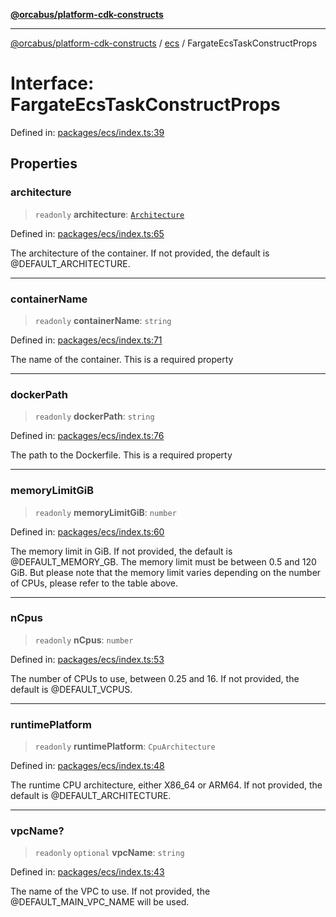 [**@orcabus/platform-cdk-constructs**](../../../../README.md)

***

[@orcabus/platform-cdk-constructs](../../../../README.md) / [ecs](../README.md) / FargateEcsTaskConstructProps

# Interface: FargateEcsTaskConstructProps

Defined in: [packages/ecs/index.ts:39](https://github.com/OrcaBus/platform-cdk-constructs/blob/c976adc64e129e16931e5f8794549bfec6d441a5/packages/ecs/index.ts#L39)

## Properties

### architecture

> `readonly` **architecture**: [`Architecture`](../type-aliases/Architecture.md)

Defined in: [packages/ecs/index.ts:65](https://github.com/OrcaBus/platform-cdk-constructs/blob/c976adc64e129e16931e5f8794549bfec6d441a5/packages/ecs/index.ts#L65)

The architecture of the container. If not provided, the default is @DEFAULT_ARCHITECTURE.

***

### containerName

> `readonly` **containerName**: `string`

Defined in: [packages/ecs/index.ts:71](https://github.com/OrcaBus/platform-cdk-constructs/blob/c976adc64e129e16931e5f8794549bfec6d441a5/packages/ecs/index.ts#L71)

The name of the container. This is a required property

***

### dockerPath

> `readonly` **dockerPath**: `string`

Defined in: [packages/ecs/index.ts:76](https://github.com/OrcaBus/platform-cdk-constructs/blob/c976adc64e129e16931e5f8794549bfec6d441a5/packages/ecs/index.ts#L76)

The path to the Dockerfile. This is a required property

***

### memoryLimitGiB

> `readonly` **memoryLimitGiB**: `number`

Defined in: [packages/ecs/index.ts:60](https://github.com/OrcaBus/platform-cdk-constructs/blob/c976adc64e129e16931e5f8794549bfec6d441a5/packages/ecs/index.ts#L60)

The memory limit in GiB. If not provided, the default is @DEFAULT_MEMORY_GB.
The memory limit must be between 0.5 and 120 GiB.
But please note that the memory limit varies depending on the number of CPUs, please refer to the table above.

***

### nCpus

> `readonly` **nCpus**: `number`

Defined in: [packages/ecs/index.ts:53](https://github.com/OrcaBus/platform-cdk-constructs/blob/c976adc64e129e16931e5f8794549bfec6d441a5/packages/ecs/index.ts#L53)

The number of CPUs to use, between 0.25 and 16. If not provided, the default is @DEFAULT_VCPUS.

***

### runtimePlatform

> `readonly` **runtimePlatform**: `CpuArchitecture`

Defined in: [packages/ecs/index.ts:48](https://github.com/OrcaBus/platform-cdk-constructs/blob/c976adc64e129e16931e5f8794549bfec6d441a5/packages/ecs/index.ts#L48)

The runtime CPU architecture, either X86_64 or ARM64. If not provided, the default is @DEFAULT_ARCHITECTURE.

***

### vpcName?

> `readonly` `optional` **vpcName**: `string`

Defined in: [packages/ecs/index.ts:43](https://github.com/OrcaBus/platform-cdk-constructs/blob/c976adc64e129e16931e5f8794549bfec6d441a5/packages/ecs/index.ts#L43)

The name of the VPC to use. If not provided, the @DEFAULT_MAIN_VPC_NAME will be used.

